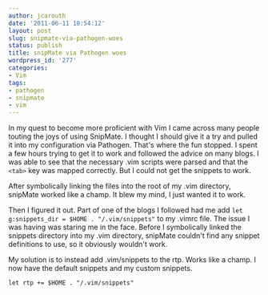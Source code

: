 ```yaml
---
author: jcarouth
date: '2011-06-11 10:54:12'
layout: post
slug: snipmate-via-pathogen-woes
status: publish
title: snipMate via Pathogen woes
wordpress_id: '277'
categories:
- Vim
tags:
- pathogen
- snipmate
- vim
---
```


In my quest to become more proficient with Vim I came across many people
touting the joys of using SnipMate. I thought I should give it a try and
pulled it into my configuration via Pathogen. That's where the fun stopped. I
spent a few hours trying to get it to work and followed the advice on many
blogs. I was able to see that the necessary .vim scripts were parsed and that
the `<tab>` key was mapped correctly. But I could not get the snippets to
work.

After symbolically linking the files into the root of my .vim directory,
snipMate worked like a champ. It blew my mind, I just wanted it to work.

Then I figured it out. Part of one of the blogs I followed had me add `let
g:snippets_dir = $HOME . "/.vim/snippets"` to my .vimrc file. The issue I was
having was staring me in the face. Before I symbolically linked the snippets
directory into my .vim directory, snipMate couldn't find any snippet
definitions to use, so it obviously wouldn't work.

My solution is to instead add .vim/snippets to the rtp. Works like a champ. I
now have the default snippets and my custom snippets.

`let rtp += $HOME . "/.vim/snippets"`

